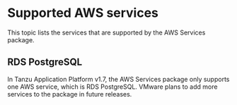 # Supported AWS services

This topic lists the services that are supported by the AWS Services package.

## <a id="postgresql"></a> RDS PostgreSQL

In Tanzu Application Platform v1.7, the AWS Services package only supports one AWS service, which is
RDS PostgreSQL. VMware plans to add more services to the package in future releases.
